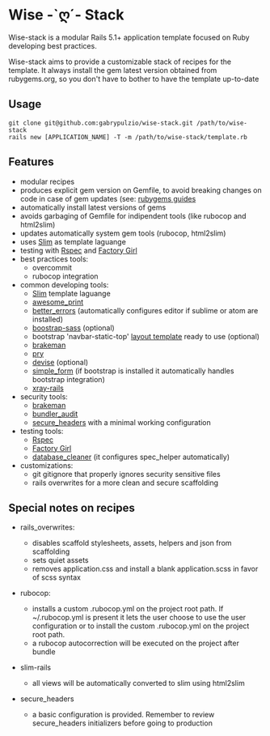# Wise -\`ღ´- Stack

Wise-stack is a modular Rails 5.1+ application template focused on Ruby developing
best practices.

Wise-stack aims to provide a customizable stack of recipes for the template. It always install the gem latest version obtained from rubygems.org, so you don't have to bother to
have the template up-to-date

## Usage

```shell
git clone git@github.com:gabrypulzio/wise-stack.git /path/to/wise-stack
rails new [APPLICATION_NAME] -T -m /path/to/wise-stack/template.rb
```

## Features

* modular recipes
* produces explicit gem version on Gemfile, to avoid breaking changes on code in
case of gem updates (see: [rubygems guides](http://guides.rubygems.org/patterns/#pessimistic-version-constraint)
* automatically install latest versions of gems
* avoids garbaging of Gemfile for indipendent tools (like rubocop and html2slim)
* updates automatically system gem tools (rubocop, html2slim)
* uses [Slim](http://slim-lang.com/) as template laguange
* testing with [Rspec](http://rspec.info/) and [Factory Girl](https://github.com/thoughtbot/factory_girl)
* best practices tools:
  * overcommit
  * rubocop integration
* common developing tools:
  * [Slim](http://slim-lang.com/) template laguange
  * [awesome_print](https://github.com/awesome-print/awesome_print)
  * [better_errors](https://github.com/charliesome/better_errors) (automatically configures editor if sublime or atom are installed)
  * [boostrap-sass](https://github.com/twbs/bootstrap-sass) (optional)
  * bootstrap 'navbar-static-top' [layout template](http://getbootstrap.com/examples/navbar-static-top/) ready to use (optional)
  * [brakeman](https://github.com/presidentbeef/brakeman)
  * [pry](https://github.com/pry/pry)
  * [devise](https://github.com/plataformatec/devise) (optional)
  * [simple_form](https://github.com/plataformatec/simple_form) (if bootstrap is installed it automatically handles bootstrap integration)
  * [xray-rails](https://github.com/brentd/xray-rails)
* security tools:
  * [brakeman](https://github.com/presidentbeef/brakeman)
  * [bundler_audit](https://github.com/rubysec/bundler-audit)
  * [secure_headers](https://github.com/anotherhale/secure_headers) with a minimal working configuration
* testing tools:
  * [Rspec](https://github.com/rspec/rspec)
  * [Factory Girl](https://github.com/thoughtbot/factory_girl)
  * [database_cleaner](https://github.com/DatabaseCleaner/database_cleaner) (it configures spec_helper automatically)
* customizations:
  * git gitignore that properly ignores security sensitive files
  * rails overwrites for a more clean and secure scaffolding


## Special notes on recipes

* rails_overwrites:
  * disables scaffold stylesheets, assets, helpers and json from scaffolding
  * sets quiet assets
  * removes application.css and install a blank application.scss in favor of scss syntax

* rubocop:
  * installs a custom .rubocop.yml on the project root path. If ~/.rubocop.yml is present it lets the user choose to use the user configuration or to install the custom .rubocop.yml on the project root path.
  * a rubocop autocorrection will be executed on the project after bundle

* slim-rails
  * all views will be automatically converted to slim using html2slim

* secure_headers
  * a basic configuration is provided. Remember to review secure_headers initializers before going
  to production
